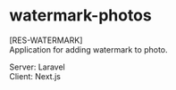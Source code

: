 # watermark-photos
[RES-WATERMARK] 
<br/>
Application for adding watermark to photo.

Server: Laravel <br/>
Client: Next.js

